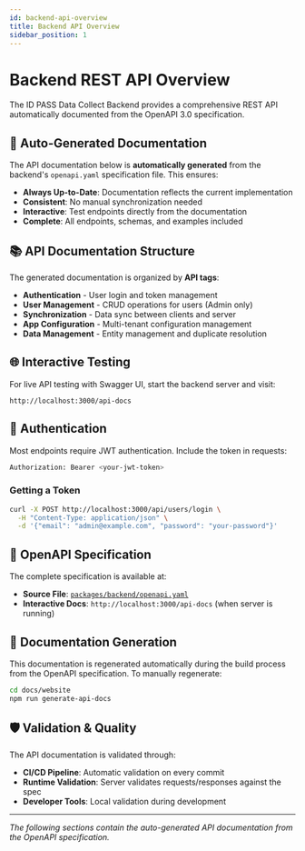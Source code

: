 ```yaml
---
id: backend-api-overview
title: Backend API Overview
sidebar_position: 1
---
```


# Backend REST API Overview

The ID PASS Data Collect Backend provides a comprehensive REST API automatically documented from the OpenAPI 3.0 specification.

## 🔄 **Auto-Generated Documentation**

The API documentation below is **automatically generated** from the backend's `openapi.yaml` specification file. This ensures:

- **Always Up-to-Date**: Documentation reflects the current implementation
- **Consistent**: No manual synchronization needed
- **Interactive**: Test endpoints directly from the documentation
- **Complete**: All endpoints, schemas, and examples included

## 📚 **API Documentation Structure**

The generated documentation is organized by **API tags**:

- **Authentication** - User login and token management
- **User Management** - CRUD operations for users (Admin only)
- **Synchronization** - Data sync between clients and server
- **App Configuration** - Multi-tenant configuration management
- **Data Management** - Entity management and duplicate resolution

## 🌐 **Interactive Testing**

For live API testing with Swagger UI, start the backend server and visit:

```
http://localhost:3000/api-docs
```

## 🔧 **Authentication**

Most endpoints require JWT authentication. Include the token in requests:

```bash
Authorization: Bearer <your-jwt-token>
```

### Getting a Token

```bash
curl -X POST http://localhost:3000/api/users/login \
  -H "Content-Type: application/json" \
  -d '{"email": "admin@example.com", "password": "your-password"}'
```

## 📖 **OpenAPI Specification**

The complete specification is available at:
- **Source File**: [`packages/backend/openapi.yaml`](https://github.com/idpass/idpass-data-collect/blob/main/packages/backend/openapi.yaml)
- **Interactive Docs**: `http://localhost:3000/api-docs` (when server is running)

## 🔄 **Documentation Generation**

This documentation is regenerated automatically during the build process from the OpenAPI specification. To manually regenerate:

```bash
cd docs/website
npm run generate-api-docs
```

## 🛡️ **Validation & Quality**

The API documentation is validated through:
- **CI/CD Pipeline**: Automatic validation on every commit
- **Runtime Validation**: Server validates requests/responses against the spec
- **Developer Tools**: Local validation during development

---

*The following sections contain the auto-generated API documentation from the OpenAPI specification.*